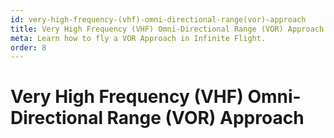 ```yaml
---
id: very-high-frequency-(vhf)-omni-directional-range(vor)-approach
title: Very High Frequency (VHF) Omni-Directional Range (VOR) Approach
meta: Learn how to fly a VOR Approach in Infinite Flight.
order: 8
---
```


# Very High Frequency (VHF) Omni-Directional Range (VOR) Approach